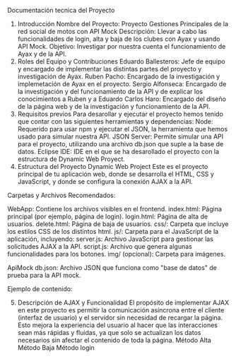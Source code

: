 Documentación tecnica del Proyecto
1. Introducción
Nombre del Proyecto: Proyecto Gestiones Principales de la red social de motos con API Mock
Descripción: Llevar a cabo las funcionalidades de login, alta y baja de los clubes con Ayax y usando API Mock.
Objetivo: Investigar por nuestra cuenta el funcionamiento de Ayax y de la API.
2. Roles del Equipo y Contribuciones
Eduardo Ballesteros: Jefe de equipo y encargado de implementar las distintas partes del proyecto y investigación de Ayax.
Ruben Pacho: Encargado de la investigación y implemetación de Ayax en el proyecto.
Sergio Alfonseca: Encargado de la investigación y del funcionamiento de la API y de explicar los conocimientos a Ruben y a Eduardo
Carlos Haro: Encargado del diseño de la página web y de la investigación y funcionamiento de la API. 
3. Requisitos previos
Para desarollar y ejecutar el proyecto hemos tenido que contar con las siguientes herramientas y dependencias:
Node: Requerido para usar npm y ejecutar el JSON, la herramienta que hemos usado para simular nuestra API.
JSON Server: Permite simular una API para el proyecto, utilizando una archivo db.json que suple a la base de datos.
Eclipse IDE: IDE en el que se ha desarollado el proyecto con la estructura de Dynamic Web Proyect.
4. Estructura del Proyecto
Dynamic Web Project
Este es el proyecto principal de tu aplicación web, donde se desarrolla el HTML, CSS y JavaScript, y donde se configura la conexión AJAX a la API.

Carpetas y Archivos Recomendados:

WebApp: Contiene los archivos visibles en el frontend.
index.html: Página principal (por ejemplo, página de login).
login.html: Página de alta de usuarios.
delete.html: Página de baja de usuarios.
css/: Carpeta que incluye los estilos CSS de los distintos html.
js/: Carpeta para el JavaScript de la aplicación, incluyendo:
server.js: Archivo JavaScript para gestionar las solicitudes AJAX a la API.
script.js: Archivo que genera algunas funcionalidades para los botones.
img/ (opcional): Carpeta para imágenes.

ApiMock
db.json: Archivo JSON que funciona como "base de datos" de prueba para la API mock.

Ejemplo de contenido:

5. Descripción de AJAX y Funcionalidad
El propósito de implementar AJAX en este proyecto es permitir la comunicación asíncrona entre el cliente (interfaz de usuario) y el servidor sin necesidad de recargar la página. Esto mejora la experiencia del usuario al hacer que las interacciones sean más rápidas y fluidas, ya que solo se actualizan los datos necesarios sin afectar el contenido de toda la página.
Método Alta
Método Baja
Método login
